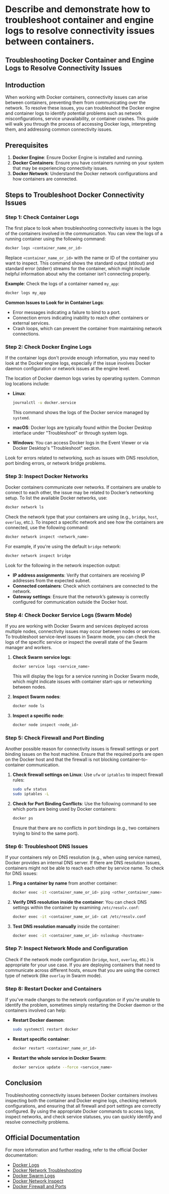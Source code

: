 # Describe and demonstrate how to troubleshoot container and engine logs to resolve connectivity issues between containers.

## Troubleshooting Docker Container and Engine Logs to Resolve Connectivity Issues

## Introduction

When working with Docker containers, connectivity issues can arise between containers, preventing them from communicating over the network. To resolve these issues, you can troubleshoot the Docker engine and container logs to identify potential problems such as network misconfigurations, service unavailability, or container crashes. This guide will walk you through the process of accessing Docker logs, interpreting them, and addressing common connectivity issues.

## Prerequisites

1. **Docker Engine**: Ensure Docker Engine is installed and running.
2. **Docker Containers**: Ensure you have containers running on your system that may be experiencing connectivity issues.
3. **Docker Network**: Understand the Docker network configurations and how containers are connected.

## Steps to Troubleshoot Docker Connectivity Issues

### Step 1: Check Container Logs

The first place to look when troubleshooting connectivity issues is the logs of the containers involved in the communication. You can view the logs of a running container using the following command:

```bash
docker logs <container_name_or_id>
```

Replace `<container_name_or_id>` with the name or ID of the container you want to inspect. This command shows the standard output (stdout) and standard error (stderr) streams for the container, which might include helpful information about why the container isn’t connecting properly.

**Example**: Check the logs of a container named `my_app`:

```bash
docker logs my_app
```

**Common Issues to Look for in Container Logs**:
- Error messages indicating a failure to bind to a port.
- Connection errors indicating inability to reach other containers or external services.
- Crash loops, which can prevent the container from maintaining network connections.

### Step 2: Check Docker Engine Logs

If the container logs don't provide enough information, you may need to look at the Docker engine logs, especially if the issue involves Docker daemon configuration or network issues at the engine level.

The location of Docker daemon logs varies by operating system. Common log locations include:

- **Linux**:
  ```bash
  journalctl -u docker.service
  ```
  This command shows the logs of the Docker service managed by `systemd`.

- **macOS**:
  Docker logs are typically found within the Docker Desktop interface under "Troubleshoot" or through system logs.

- **Windows**:
  You can access Docker logs in the Event Viewer or via Docker Desktop's "Troubleshoot" section.

Look for errors related to networking, such as issues with DNS resolution, port binding errors, or network bridge problems.

### Step 3: Inspect Docker Networks

Docker containers communicate over networks. If containers are unable to connect to each other, the issue may be related to Docker’s networking setup. To list the available Docker networks, use:

```bash
docker network ls
```

Check the network type that your containers are using (e.g., `bridge`, `host`, `overlay`, etc.). To inspect a specific network and see how the containers are connected, use the following command:

```bash
docker network inspect <network_name>
```

For example, if you're using the default `bridge` network:

```bash
docker network inspect bridge
```

Look for the following in the network inspection output:
- **IP address assignments**: Verify that containers are receiving IP addresses from the expected subnet.
- **Connected containers**: Check which containers are connected to the network.
- **Gateway settings**: Ensure that the network’s gateway is correctly configured for communication outside the Docker host.

### Step 4: Check Docker Service Logs (Swarm Mode)

If you are working with Docker Swarm and services deployed across multiple nodes, connectivity issues may occur between nodes or services. To troubleshoot service-level issues in Swarm mode, you can check the logs of the specific service or inspect the overall state of the Swarm manager and workers.

1. **Check Swarm service logs**:
   ```bash
   docker service logs <service_name>
   ```
   This will display the logs for a service running in Docker Swarm mode, which might indicate issues with container start-ups or networking between nodes.

2. **Inspect Swarm nodes**:
   ```bash
   docker node ls
   ```

3. **Inspect a specific node**:
   ```bash
   docker node inspect <node_id>
   ```

### Step 5: Check Firewall and Port Binding

Another possible reason for connectivity issues is firewall settings or port binding issues on the host machine. Ensure that the required ports are open on the Docker host and that the firewall is not blocking container-to-container communication.

1. **Check firewall settings on Linux**:
   Use `ufw` or `iptables` to inspect firewall rules:
   ```bash
   sudo ufw status
   sudo iptables -L
   ```

2. **Check for Port Binding Conflicts**:
   Use the following command to see which ports are being used by Docker containers:
   ```bash
   docker ps
   ```
   Ensure that there are no conflicts in port bindings (e.g., two containers trying to bind to the same port).

### Step 6: Troubleshoot DNS Issues

If your containers rely on DNS resolution (e.g., when using service names), Docker provides an internal DNS server. If there are DNS resolution issues, containers might not be able to reach each other by service name. To check for DNS issues:

1. **Ping a container by name** from another container:
   ```bash
   docker exec -it <container_name_or_id> ping <other_container_name>
   ```

2. **Verify DNS resolution inside the container**:
   You can check DNS settings within the container by examining `/etc/resolv.conf`:
   ```bash
   docker exec -it <container_name_or_id> cat /etc/resolv.conf
   ```

3. **Test DNS resolution manually** inside the container:
   ```bash
   docker exec -it <container_name_or_id> nslookup <hostname>
   ```

### Step 7: Inspect Network Mode and Configuration

Check if the network mode configuration (`bridge`, `host`, `overlay`, etc.) is appropriate for your use case. If you are deploying containers that need to communicate across different hosts, ensure that you are using the correct type of network (like `overlay` in Swarm mode).

### Step 8: Restart Docker and Containers

If you've made changes to the network configuration or if you're unable to identify the problem, sometimes simply restarting the Docker daemon or the containers involved can help:

- **Restart Docker daemon**:
  ```bash
  sudo systemctl restart docker
  ```

- **Restart specific container**:
  ```bash
  docker restart <container_name_or_id>
  ```

- **Restart the whole service in Docker Swarm**:
  ```bash
  docker service update --force <service_name>
  ```

## Conclusion

Troubleshooting connectivity issues between Docker containers involves inspecting both the container and Docker engine logs, checking network configurations, and ensuring that all firewall and port settings are correctly configured. By using the appropriate Docker commands to access logs, inspect networks, and check service statuses, you can quickly identify and resolve connectivity problems.

## Official Documentation

For more information and further reading, refer to the official Docker documentation:

- [Docker Logs](https://docs.docker.com/engine/reference/commandline/logs/)
- [Docker Network Troubleshooting](https://docs.docker.com/network/)
- [Docker Swarm Logs](https://docs.docker.com/engine/swarm/)
- [Docker Network Inspect](https://docs.docker.com/engine/reference/commandline/network_inspect/)
- [Docker Firewall and Ports](https://docs.docker.com/network/firewall/)
